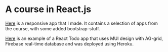 # A course in React.js

[Here](https://lit-wildwood-42978.herokuapp.com/) is a responsive app that I made. It 
contains a selection of apps from the course, with some added bootstrap-stuff.

[Here](https://secret-spire-16002.herokuapp.com/) is an example of a React Todo app that uses MUI design with AG-grid, Firebase real-time database and was deployed using Heroku.


